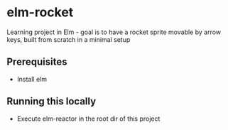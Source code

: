 # elm-rocket
Learning project in Elm - goal is to have a rocket sprite movable by arrow keys, built from scratch in a minimal setup

## Prerequisites

* Install elm

## Running this locally

* Execute elm-reactor in the root dir of this project
